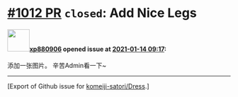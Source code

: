 # [\#1012 PR](https://github.com/komeiji-satori/Dress/pull/1012) `closed`: Add Nice Legs

#### <img src="https://avatars.githubusercontent.com/u/4232190?v=4" width="50">[xp880906](https://github.com/xp880906) opened issue at [2021-01-14 09:17](https://github.com/komeiji-satori/Dress/pull/1012):

添加一张图片。
辛苦Admin看一下~




-------------------------------------------------------------------------------



[Export of Github issue for [komeiji-satori/Dress](https://github.com/komeiji-satori/Dress).]
